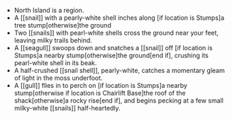 - North Island is a region.
- A [[snail]] with a pearly-white shell inches along [if location is Stumps]a tree stump[otherwise]the ground
- Two [[snails]] with pearl-white shells cross the ground near your feet, leaving milky trails behind.
- A [[seagull]] swoops down and snatches a [[snail]] off [if location is Stumps]a nearby stump[otherwise]the ground[end if], crushing its pearl-white shell in its beak.
- A half-crushed [[snail shell]], pearly-white, catches a momentary gleam of light in the moss underfoot.
- A [[gull]] flies in to perch on [if location is Stumps]a nearby stump[otherwise if location is Chairlift Base]the roof of the shack[otherwise]a rocky rise[end if], and begins pecking at a few small milky-white [[snails]] half-heartedly.